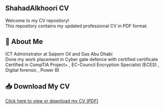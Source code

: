 ## ShahadAlkhoori CV

Welcome to my CV repository!  
This repository contains my updated professional CV in PDF format. 

## 📄 About Me

ICT Administrator at Saipem Oil and Gas Abu Dhabi  
Done my work placement in Cyber gate defence with certified certificate 
Certified in CompTIA Project+ ,  EC-Council Encryption Specialist (ECES) , Digital forensic , Power BI 

## 📥 Download My CV
[Click here to view or download my CV (PDF)](CVSHD.pdf)
